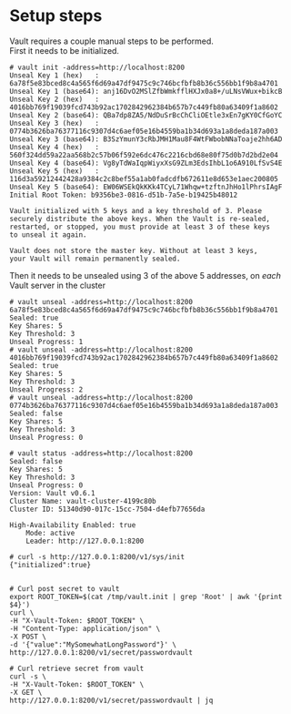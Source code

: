 # Setup steps

Vault requires a couple manual steps to be performed.   
First it needs to be initialized.

    # vault init -address=http://localhost:8200
    Unseal Key 1 (hex)   : 6a78f5e83bced8c4a565f6d69a47df9475c9c746bcfbfb8b36c556bb1f9b8a4701
    Unseal Key 1 (base64): anj16DvO2MSlZfbWmkfflHXJx0a8+/uLNsVWux+bikcB
    Unseal Key 2 (hex)   : 4016bb769f19039fcd743b92ac1702842962384b657b7c449fb80a63409f1a8602
    Unseal Key 2 (base64): QBa7dp8ZA5/NdDuSrBcChCliOEtle3xEn7gKY0CfGoYC
    Unseal Key 3 (hex)   : 0774b3626ba76377116c9307d4c6aef05e16b4559ba1b34d693a1a8deda187a003
    Unseal Key 3 (base64): B3SzYmunY3cRbJMH1Mau8F4WtFWbobNNaToaje2hh6AD
    Unseal Key 4 (hex)   : 560f324dd59a22aa568b2c57b06f592e6dc476c2216cbd68e80f75d0b7d2bd2e04
    Unseal Key 4 (base64): Vg8yTdWaIqpWiyxXsG9ZLm3EdsIhbL1o6A910LfSvS4E
    Unseal Key 5 (hex)   : 116d3a59212442428a9384c2c8bef55a1ab0fadcdfb672611e8d653e1aec200805
    Unseal Key 5 (base64): EW06WSEkQkKKk4TCyL71Whqw+tzftnJhHo1lPhrsIAgF
    Initial Root Token: b9356be3-0816-d51b-7a5e-b19425b48012

    Vault initialized with 5 keys and a key threshold of 3. Please
    securely distribute the above keys. When the Vault is re-sealed,
    restarted, or stopped, you must provide at least 3 of these keys
    to unseal it again.

    Vault does not store the master key. Without at least 3 keys,
    your Vault will remain permanently sealed.

Then it needs to be unsealed using 3 of the above 5 addresses, on *each* Vault server in the cluster

    # vault unseal -address=http://localhost:8200 6a78f5e83bced8c4a565f6d69a47df9475c9c746bcfbfb8b36c556bb1f9b8a4701
    Sealed: true
    Key Shares: 5
    Key Threshold: 3
    Unseal Progress: 1
    # vault unseal -address=http://localhost:8200 4016bb769f19039fcd743b92ac1702842962384b657b7c449fb80a63409f1a8602
    Sealed: true
    Key Shares: 5
    Key Threshold: 3
    Unseal Progress: 2
    # vault unseal -address=http://localhost:8200 0774b3626ba76377116c9307d4c6aef05e16b4559ba1b34d693a1a8deda187a003
    Sealed: false
    Key Shares: 5
    Key Threshold: 3
    Unseal Progress: 0

    # vault status -address=http://localhost:8200
    Sealed: false
    Key Shares: 5
    Key Threshold: 3
    Unseal Progress: 0
    Version: Vault v0.6.1
    Cluster Name: vault-cluster-4199c80b
    Cluster ID: 51340d90-017c-15cc-7504-d4efb77656da

    High-Availability Enabled: true
	    Mode: active
	    Leader: http://127.0.0.1:8200

    # curl -s http://127.0.0.1:8200/v1/sys/init
    {"initialized":true}


    # Curl post secret to vault
    export ROOT_TOKEN=$(cat /tmp/vault.init | grep 'Root' | awk '{print $4}')
    curl \
    -H "X-Vault-Token: $ROOT_TOKEN" \
    -H "Content-Type: application/json" \
    -X POST \
    -d '{"value":"MySomewhatLongPassword"}' \
    http://127.0.0.1:8200/v1/secret/passwordvault

    # Curl retrieve secret from vault
    curl -s \
    -H "X-Vault-Token: $ROOT_TOKEN" \
    -X GET \
    http://127.0.0.1:8200/v1/secret/passwordvault | jq
